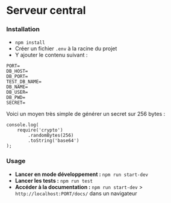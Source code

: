 # Serveur central

### Installation

-   `npm install`
-   Créer un fichier `.env` à la racine du projet
-   Y ajouter le contenu suivant :

```
PORT=
DB_HOST=
DB_PORT=
TEST_DB_NAME=
DB_NAME=
DB_USER=
DB_PWD=
SECRET=
```

Voici un moyen très simple de générer un secret sur 256 bytes :

```
console.log(
    require('crypto')
        .randomBytes(256)
        .toString('base64')
);
```

### Usage

-   **Lancer en mode développement :** `npm run start-dev`
-   **Lancer les tests :** `npm run test`
-   **Accéder à la documentation :** `npm run start-dev` > `http://localhost:PORT/docs/` dans un navigateur
